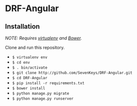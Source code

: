 # DRF-Angular

## Installation

*NOTE: Requires [virtualenv](http://virtualenv.readthedocs.org/en/latest/) and
[Bower](http://bower.io/).*

  Clone and run this repository.
* `$ virtualenv env`
* `$ cd env`
* `$ . bin/activate`
* `$ git clone http://github.com/SevenKeys/DRF-Angular.git`
* `$ cd DRF-Angular`
* `$ pip install -r requirements.txt`
* `$ bower install`
* `$ python manage.py migrate`
* `$ python manage.py runserver`
